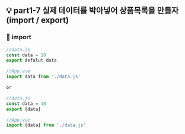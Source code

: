 ## 💡 part1-7 실제 데이터를 박아넣어 상품목록을 만들자 (import / export)

### 🔹 import

```javascript
//data.js
const data = 10
export defalut data

//App.vue
import data from './data.js'

or

//data.js
const data = 10
export {data}

//App.vue
import {data} from './data.js'
```
